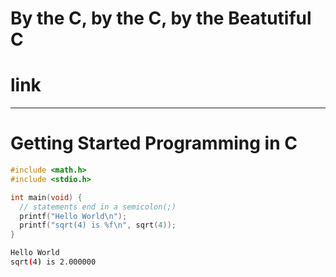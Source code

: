# By the C, by the C, by the Beatutiful C

# link


<hr />

# Getting Started Programming in C


```c
#include <math.h>
#include <stdio.h>

int main(void) {
  // statements end in a semicolon(;)
  printf("Hello World\n");
  printf("sqrt(4) is %f\n", sqrt(4));
}
```

```bash
Hello World
sqrt(4) is 2.000000
```

